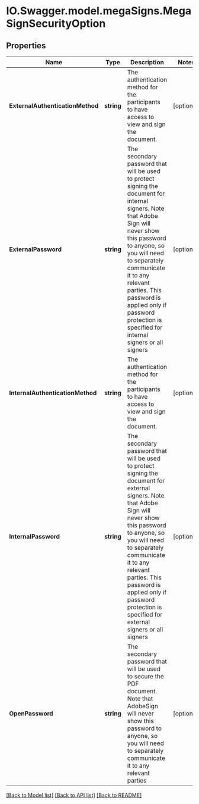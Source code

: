 # IO.Swagger.model.megaSigns.MegaSignSecurityOption
## Properties

Name | Type | Description | Notes
------------ | ------------- | ------------- | -------------
**ExternalAuthenticationMethod** | **string** | The authentication method for the participants to have access to view and sign the document. | [optional] 
**ExternalPassword** | **string** | The secondary password that will be used to protect signing the document for internal signers. Note that Adobe Sign will never show this password to anyone, so you will need to separately communicate it to any relevant parties. This password is applied only if password protection is specified for internal signers or all signers | [optional] 
**InternalAuthenticationMethod** | **string** | The authentication method for the participants to have access to view and sign the document. | [optional] 
**InternalPassword** | **string** | The secondary password that will be used to protect signing the document for external signers. Note that Adobe Sign will never show this password to anyone, so you will need to separately communicate it to any relevant parties. This password is applied only if password protection is specified for external signers or all signers | [optional] 
**OpenPassword** | **string** | The secondary password that will be used to secure the PDF document. Note that AdobeSign will never show this password to anyone, so you will need to separately communicate it to any relevant parties | [optional] 

[[Back to Model list]](../README.md#documentation-for-models) [[Back to API list]](../README.md#documentation-for-api-endpoints) [[Back to README]](../README.md)

